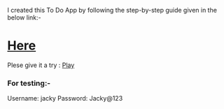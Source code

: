 I created this To Do App by following the step-by-step guide given in the below link:-
# [Here](https://docs.amplify.aws/start/q/integration/react)

Plese give it a try : [ Play ](https://dev.d19ug1cquyorf5.amplifyapp.com/)
### For testing:-
Username: jacky
Password: Jacky@123
